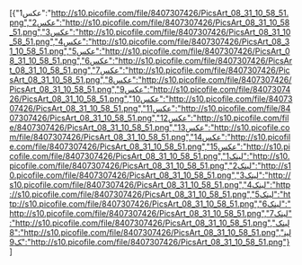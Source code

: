 [{"عکس1":"http://s10.picofile.com/file/8407307426/PicsArt_08_31_10_58_51.png","عکس2":"http://s10.picofile.com/file/8407307426/PicsArt_08_31_10_58_51.png","عکس3":"http://s10.picofile.com/file/8407307426/PicsArt_08_31_10_58_51.png","عکس4":"http://s10.picofile.com/file/8407307426/PicsArt_08_31_10_58_51.png","عکس5":"http://s10.picofile.com/file/8407307426/PicsArt_08_31_10_58_51.png","عکس6":"http://s10.picofile.com/file/8407307426/PicsArt_08_31_10_58_51.png","عکس7":"http://s10.picofile.com/file/8407307426/PicsArt_08_31_10_58_51.png","عکس8":"http://s10.picofile.com/file/8407307426/PicsArt_08_31_10_58_51.png","عکس9":"http://s10.picofile.com/file/8407307426/PicsArt_08_31_10_58_51.png","عکس10":"http://s10.picofile.com/file/8407307426/PicsArt_08_31_10_58_51.png","عکس11":"http://s10.picofile.com/file/8407307426/PicsArt_08_31_10_58_51.png","عکس12":"http://s10.picofile.com/file/8407307426/PicsArt_08_31_10_58_51.png","عکس13":"http://s10.picofile.com/file/8407307426/PicsArt_08_31_10_58_51.png","عکس14":"http://s10.picofile.com/file/8407307426/PicsArt_08_31_10_58_51.png","عکس15":"http://s10.picofile.com/file/8407307426/PicsArt_08_31_10_58_51.png","لینک1":"http://s10.picofile.com/file/8407307426/PicsArt_08_31_10_58_51.png","لینک2":"http://s10.picofile.com/file/8407307426/PicsArt_08_31_10_58_51.png","لینک3":"http://s10.picofile.com/file/8407307426/PicsArt_08_31_10_58_51.png","لینک4":"http://s10.picofile.com/file/8407307426/PicsArt_08_31_10_58_51.png","لینک5":"http://s10.picofile.com/file/8407307426/PicsArt_08_31_10_58_51.png","لینک6":"http://s10.picofile.com/file/8407307426/PicsArt_08_31_10_58_51.png","لینک7":"http://s10.picofile.com/file/8407307426/PicsArt_08_31_10_58_51.png","لینک8":"http://s10.picofile.com/file/8407307426/PicsArt_08_31_10_58_51.png","لینک9":"http://s10.picofile.com/file/8407307426/PicsArt_08_31_10_58_51.png"}]

